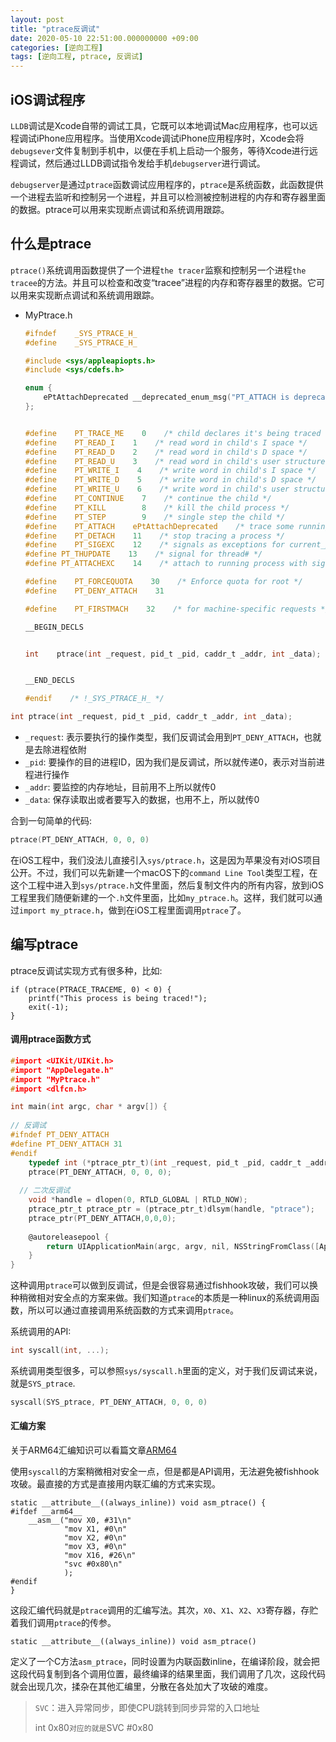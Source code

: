 ```yaml
---
layout: post
title: "ptrace反调试"
date: 2020-05-10 22:51:00.000000000 +09:00
categories: [逆向工程]
tags: [逆向工程, ptrace, 反调试]
---
```


## iOS调试程序

`LLDB`调试是Xcode自带的调试工具，它既可以本地调试Mac应用程序，也可以远程调试iPhone应用程序。当使用Xcode调试iPhone应用程序时，Xcode会将`debugsever`文件复制到手机中，以便在手机上启动一个服务，等待Xcode进行远程调试，然后通过LLDB调试指令发给手机`debugserver`进行调试。

`debugserver`是通过`ptrace`函数调试应用程序的，`ptrace`是系统函数，此函数提供一个进程去监听和控制另一个进程，并且可以检测被控制进程的内存和寄存器里面的数据。ptrace可以用来实现断点调试和系统调用跟踪。

## 什么是ptrace

`ptrace()`系统调用函数提供了一个进程`the tracer`监察和控制另一个进程`the tracee`的方法。并且可以检查和改变“tracee”进程的内存和寄存器里的数据。它可以用来实现断点调试和系统调用跟踪。

+ MyPtrace.h

  ```c
  #ifndef    _SYS_PTRACE_H_
  #define    _SYS_PTRACE_H_
  
  #include <sys/appleapiopts.h>
  #include <sys/cdefs.h>
  
  enum {
      ePtAttachDeprecated __deprecated_enum_msg("PT_ATTACH is deprecated. See PT_ATTACHEXC") = 10
  };
  
  
  #define    PT_TRACE_ME    0    /* child declares it's being traced */
  #define    PT_READ_I    1    /* read word in child's I space */
  #define    PT_READ_D    2    /* read word in child's D space */
  #define    PT_READ_U    3    /* read word in child's user structure */
  #define    PT_WRITE_I    4    /* write word in child's I space */
  #define    PT_WRITE_D    5    /* write word in child's D space */
  #define    PT_WRITE_U    6    /* write word in child's user structure */
  #define    PT_CONTINUE    7    /* continue the child */
  #define    PT_KILL        8    /* kill the child process */
  #define    PT_STEP        9    /* single step the child */
  #define    PT_ATTACH    ePtAttachDeprecated    /* trace some running process */
  #define    PT_DETACH    11    /* stop tracing a process */
  #define    PT_SIGEXC    12    /* signals as exceptions for current_proc */
  #define PT_THUPDATE    13    /* signal for thread# */
  #define PT_ATTACHEXC    14    /* attach to running process with signal exception */
  
  #define    PT_FORCEQUOTA    30    /* Enforce quota for root */
  #define    PT_DENY_ATTACH    31
  
  #define    PT_FIRSTMACH    32    /* for machine-specific requests */
  
  __BEGIN_DECLS
  
  
  int    ptrace(int _request, pid_t _pid, caddr_t _addr, int _data);
  
  
  __END_DECLS
  
  #endif    /* !_SYS_PTRACE_H_ */
  ```

```c
int ptrace(int _request, pid_t _pid, caddr_t _addr, int _data);
```

- `_request`: 表示要执行的操作类型，我们反调试会用到`PT_DENY_ATTACH`，也就是去除进程依附
- `_pid`: 要操作的目的进程ID，因为我们是反调试，所以就传递0，表示对当前进程进行操作
- `_addr`: 要监控的内存地址，目前用不上所以就传0
- `_data`: 保存读取出或者要写入的数据，也用不上，所以就传0

合到一句简单的代码:

```c
ptrace(PT_DENY_ATTACH, 0, 0, 0)
```

在iOS工程中，我们没法儿直接引入`sys/ptrace.h`，这是因为苹果没有对iOS项目公开。不过，我们可以先新建一个macOS下的`command Line Tool`类型工程，在这个工程中进入到`sys/ptrace.h`文件里面，然后复制文件内的所有内容，放到iOS工程里我们随便新建的一个`.h`文件里面，比如`my_ptrace.h`。这样，我们就可以通过`import my_ptrace.h`，做到在iOS工程里面调用`ptrace`了。

## 编写ptrace

ptrace反调试实现方式有很多种，比如:

```
if (ptrace(PTRACE_TRACEME, 0) < 0) {
	printf("This process is being traced!");
	exit(-1);
}
```

#### 调用ptrace函数方式

```c
#import <UIKit/UIKit.h>
#import "AppDelegate.h"
#import "MyPtrace.h"
#import <dlfcn.h>

int main(int argc, char * argv[]) {
    
// 反调试
#ifndef PT_DENY_ATTACH
#define PT_DENY_ATTACH 31
#endif
    typedef int (*ptrace_ptr_t)(int _request, pid_t _pid, caddr_t _addr, int _data);
    ptrace(PT_DENY_ATTACH, 0, 0, 0);
    
  // 二次反调试
    void *handle = dlopen(0, RTLD_GLOBAL | RTLD_NOW);
    ptrace_ptr_t ptrace_ptr = (ptrace_ptr_t)dlsym(handle, "ptrace");
    ptrace_ptr(PT_DENY_ATTACH,0,0,0);
    
    @autoreleasepool {
        return UIApplicationMain(argc, argv, nil, NSStringFromClass([AppDelegate class]));
    }
}
```

这种调用`ptrace`可以做到反调试，但是会很容易通过fishhook攻破，我们可以换种稍微相对安全点的方案来做。我们知道`ptrace`的本质是一种linux的系统调用函数，所以可以通过直接调用系统函数的方式来调用`ptrace`。

系统调用的API:

```c
int syscall(int, ...);
```

系统调用类型很多，可以参照`sys/syscall.h`里面的定义，对于我们反调试来说，就是`SYS_ptrace`.

```c
syscall(SYS_ptrace, PT_DENY_ATTACH, 0, 0, 0)
```

#### 汇编方案

关于ARM64汇编知识可以看篇文章[ARM64](https://jovins.cn/posts/11ARM64Assembly/)

使用`syscall`的方案稍微相对安全一点，但是都是API调用，无法避免被fishhook攻破。最直接的方式是直接用内联汇编的方式来实现。

```
static __attribute__((always_inline)) void asm_ptrace() {
#ifdef __arm64__
    __asm__("mov X0, #31\n"
            "mov X1, #0\n"
            "mov X2, #0\n"
            "mov X3, #0\n"
            "mov X16, #26\n"
            "svc #0x80\n"
            );
#endif
}
```

这段汇编代码就是`ptrace`调用的汇编写法。其次，`X0`、`X1`、`X2`、`X3`寄存器，存贮着我们调用`ptrace`的传参。

```
static __attribute__((always_inline)) void asm_ptrace()
```

定义了一个C方法`asm_ptrace`，同时设置为内联函数inline，在编译阶段，就会把这段代码复制到各个调用位置，最终编译的结果里面，我们调用了几次，这段代码就会出现几次，揉杂在其他汇编里，分散在各处加大了攻破的难度。

> `SVC`：进入异常同步，即使CPU跳转到同步异常的入口地址
>
> int 0x80`对应的就是`SVC #0x80